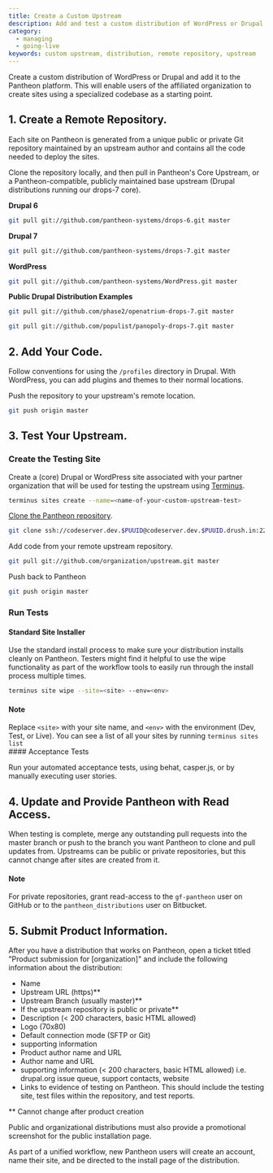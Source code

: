 ```yaml
---
title: Create a Custom Upstream
description: Add and test a custom distribution of WordPress or Drupal on the Pantheon website management platform.
category:
  - managing
  - going-live
keywords: custom upstream, distribution, remote repository, upstream
---
```

Create a custom distribution of WordPress or Drupal and add it to the Pantheon platform. This will enable users of the affiliated organization to create sites using a specialized codebase as a starting point.

## 1. Create a Remote Repository.

Each site on Pantheon is generated from a unique public or private Git repository maintained by an upstream author and contains all the code needed to deploy the sites.

Clone the repository locally, and then pull in Pantheon's Core Upstream, or a Pantheon-compatible, publicly maintained base upstream (Drupal distributions running our drops-7 core).

**Drupal 6**

```bash
git pull git://github.com/pantheon-systems/drops-6.git master
```

**Drupal 7**

```bash
git pull git://github.com/pantheon-systems/drops-7.git master
```

**WordPress**

```bash
git pull git://github.com/pantheon-systems/WordPress.git master
```

**Public Drupal Distribution Examples**

```bash
git pull git://github.com/phase2/openatrium-drops-7.git master
```

```bash
git pull git://github.com/populist/panopoly-drops-7.git master
```

## 2. Add Your Code.

Follow conventions for using the `/profiles` directory in Drupal. With WordPress, you can add plugins and themes to their normal locations.

Push the repository to your upstream's remote location.

```bash
git push origin master
```

## 3. Test Your Upstream.

### Create the Testing Site

Create a (core) Drupal or WordPress site associated with your partner organization that will be used for testing the upstream using [Terminus](https://github.com/pantheon-systems/cli).

```bash
terminus sites create --name=<name-of-your-custom-upstream-test>
```

[Clone the Pantheon repository](/docs/articles/local/starting-with-git/#clone-your-site-codebase).

```bash
git clone ssh://codeserver.dev.$PUUID@codeserver.dev.$PUUID.drush.in:2222/~/repository.git machine-name
```

Add code from your remote upstream repository.

```bash
git pull git://github.com/organization/upstream.git master
```

Push back to Pantheon

```bash
git push origin master
```

### Run Tests

#### Standard Site Installer

Use the standard install process to make sure your distribution installs cleanly on Pantheon. Testers might find it helpful to use the wipe functionality as part of the workflow tools to easily run through the install process multiple times.
```bash
terminus site wipe --site=<site> --env=<env>
```
<div class="alert alert-info" role="alert">
<h4>Note</h4>
Replace <code>&lt;site&gt;</code> with your site name, and <code>&lt;env&gt;</code> with the environment (Dev, Test, or Live). You can see a list of all your sites by running <code>terminus sites list</code></div>
#### Acceptance Tests

Run your automated acceptance tests, using behat, casper.js, or by manually executing user stories.

## 4. Update and Provide Pantheon with Read Access.

When testing is complete, merge any outstanding pull requests into the master branch or push to the branch you want Pantheon to clone and pull updates from. Upstreams can be public or private repositories, but this cannot change after sites are created from it.
<div class="alert alert-info" role="alert">
<h4>Note</h4>
For private repositories, grant read-access to the <code>gf-pantheon</code> user on GitHub or to the <code>pantheon_distributions</code> user on Bitbucket.</div>

## 5. Submit Product Information.

After you have a distribution that works on Pantheon, open a ticket titled "Product submission for [organization]" and include the following information about the distribution:

- Name
- Upstream URL (https)\*\*
- Upstream Branch (usually master)\*\*
- If the upstream repository is public or private\*\*
- Description (< 200 characters, basic HTML allowed)
- Logo (70x80)
- Default connection mode (SFTP or Git)
- supporting information
- Product author name and URL
- Author name and URL
- supporting information (< 200 characters, basic HTML allowed) i.e. drupal.org issue queue, support contacts, website
- Links to evidence of testing on Pantheon. This should include the testing site, test files within the repository, and test reports.

\*\* Cannot change after product creation

Public and organizational distributions must also provide a promotional screenshot for the public installation page.

As part of a unified workflow, new Pantheon users will create an account, name their site, and be directed to the install page of the distribution.
